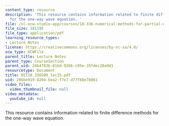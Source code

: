 ```yaml
---
content_type: resource
description: 'This resource contains information related to finite difference methods
  for the one-way wave equation. '
file: /ol-ocw-studio-app/courses/18-336-numerical-methods-for-partial-differential-equations-spring-2009/286be9198204bea2f7e7d77f88e7b061_MIT18_336S09_lec15.pdf
file_size: 181195
file_type: application/pdf
learning_resource_types:
- Lecture Notes
license: https://creativecommons.org/licenses/by-nc-sa/4.0/
ocw_type: OCWFile
parent_title: Lecture Notes
parent_type: CourseSection
parent_uid: 24b4783b-01bd-9266-c95e-35fdec20a9d1
resourcetype: Document
title: MIT18_336S09_lec15.pdf
uid: 286be919-8204-bea2-f7e7-d77f88e7b061
video_files:
  video_thumbnail_file: null
video_metadata:
  youtube_id: null
---
```

This resource contains information related to finite difference methods for the one-way wave equation. 